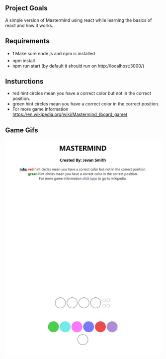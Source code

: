 ## Project Goals
A simple version of Mastermind using react while learning the basics of react and how it works.

## Requirements
- :exclamation: Make sure node.js and npm is installed
- npm install
- npm run start (by default it should run on http://localhost:3000/)

## Insturctions
- red hint circles mean you have a correct color but not in the correct position.
- green hint circles mean you have a correct color in the correct position.
- For more game information https://en.wikipedia.org/wiki/Mastermind_(board_game)

## Game Gifs
![demo gif1](ezgif-2-3de78d121625.gif)
